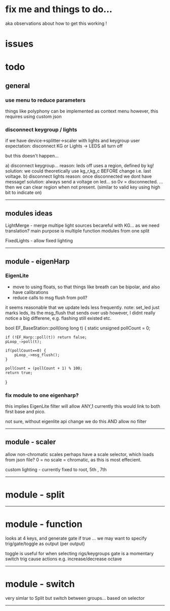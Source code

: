 # fix me and things to do...
aka observations about how to get this working ! 

# issues


# todo 

## general
### use menu to reduce parameters
things like polyphony can be implemented as context menu
however, this requires using custom json

### disconnect keygroup / lights
if we have device->splitter->scaler
with lights and keygroup
user expectation: disconnect KG or Lights -> LEDS all turn off

but this doesn't happen...

a) disconnect keygroup... 
reason: leds off uses a region, defined by kg!
solution: we could theoretically use kg_r,kg_c BEFORE change i.e. last voltage.
b) disconnect lights 
reason: once disconnected we dont have message!
solution: always send a voltage on led... so 0v = disconnected.
... then we can clear region when not present.
(similar to valid key using high bit to indicate on)

-----------------------------------------------------

## modules ideas
LightMerge - merge multipe light sources 
becareful with KG... as we need translation?
main purpose is multiple function modules from one split

FixedLights - allow fixed lighting 



-----------------------------------------------------

## module - eigenHarp 

### EigenLite
- move to using floats, so that things like breath can be bipolar, and also have calibrations
- reduce calls to msg flush from poll? 

it seems reasonable that we update leds less frequently.
note: set_led just marks leds, its the msg_flush that sends over usb
however, I didnt really notice a big differene, e.g. flashing still existed etc.

bool EF_BaseStation::poll(long long t)
{
    static unsigned pollCount = 0;

    if (!EF_Harp::poll(t)) return false;
    pLoop_->poll(t);

    if(pollCount==0) {
        pLoop_->msg_flush();
    }

    pollCount = (pollCount + 1) % 100;
    return true;
}



### fix module to one eigenharp?
this implies EigenLite filter will allow ANY,1
currently this would link to both first base and pico.

not sure, without eigenlite api change we do this AND allow no filter

-----------------------------------------------------
## module - scaler 

allow non-chromatic scales
perhaps have a scale selector, which loads from json file?
0 = no scale = chromatic, as this is most effecient.

custom lighting - currently fixed to root, 5th , 7th


-----------------------------------------------------


# module - split 


-----------------------------------------------------

# module - function 
looks at 4 keys, and generate gate if true
... we may want to specify trig/gate/toggle as output
(per output)

toggle is useful for when selecting rigs/keygroups
gate is a momentary switch
trig cause actions e.g. increase/decrease octave


-----------------------------------------------------

# module - switch 
very simlar to Split but switch between groups... based on selector



-----------------------------------------------------
